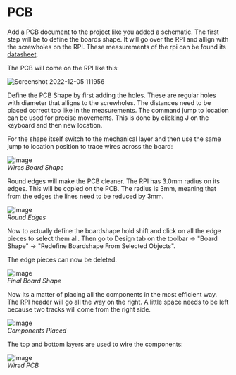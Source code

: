 # PCB 

Add a PCB document to the project like you added a schematic. The first step will be to define the boards shape. It will go over the RPI and allign with the screwholes on the RPI. These measurements of the rpi can be found its [datasheet](https://static.raspberrypi.org/files/product-briefs/Raspberry-Pi-Model-Bplus-Product-Brief.pdf).

The PCB will come on the RPI like this:

![Screenshot 2022-12-05 111956](https://user-images.githubusercontent.com/79916416/205613234-8d5d4146-bf41-4407-98a1-fa89ffdc8a95.png)

Define the PCB Shape by first adding the holes. These are regular holes with diameter that alligns to the screwholes. The distances need to be placed correct too like in the measurements. The command jump to location can be used for precise movements. This is done by clicking J on the keyboard and then new location. 

For the shape itself switch to the mechanical layer and then use the same jump to location position to trace wires across the board:

![image](https://user-images.githubusercontent.com/79916416/205616071-e8a8f38a-a271-4a02-ab5e-ddcfd71ba498.png)<br>
*Wires Board Shape*

Round edges will make the PCB cleaner. The RPI has 3.0mm radius on its edges. This will be copied on the PCB. The radius is 3mm, meaning that from the edges the lines need to be reduced by 3mm.

![image](https://user-images.githubusercontent.com/79916416/205617767-6ebe359e-4ce4-4b04-9ab9-4906f45fbd49.png)<br>
*Round Edges*

Now to actually define the boardshape hold shift and click on all the edge pieces to select them all. Then go to Design tab on the toolbar -> "Board Shape" -> "Redefine Boardshape From Selected Objects".

The edge pieces can now be deleted.

![image](https://user-images.githubusercontent.com/79916416/205618480-ff649944-9186-43a7-8e81-eb0ed2d022f5.png)<br>
*Final Board Shape*

Now its a matter of placing all the components in the most efficient way. The RPI header will go all the way on the right. A little space needs to be left because two tracks will come from the right side.

![image](https://user-images.githubusercontent.com/79916416/205624575-04836ca0-0093-44b9-9d64-f7265280ecff.png)<br>
*Components Placed*

The top and bottom layers are used to wire the components:

![image](https://user-images.githubusercontent.com/79916416/205656644-3138850d-f094-4b04-95bd-f2e9b7fd4321.png)<br>
*Wired PCB*
